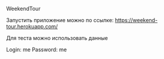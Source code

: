 WeekendTour

Запустить приложение можно по ссылке:
https://weekend-tour.herokuapp.com/

Для теста можно использовать данные

Login: me Password: me
